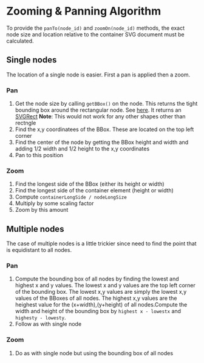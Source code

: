# Zooming & Panning Algorithm
To provide the `panTo(node_id)` and `zoomOn(node_id)` methods, the exact node size and location relative to the container SVG document must be calculated.

## Single nodes
The location of a single node is easier. First a pan is applied then a zoom.

### Pan

1. Get the node size by calling `getBBox()` on the node. This returns the tight bounding box around the rectangular node. See [here](https://www.w3.org/TR/SVG/types.html#__svg__SVGLocatable__getBBox). It returns an [SVGRect](https://www.w3.org/TR/SVG/types.html#InterfaceSVGRect) **Note**: This would not work for any other shapes other than rectngle
2. Find the x,y coordinatees of the BBox. These are located on the top left corner
3. Find the center of the node by getting the BBox height and width and adding 1/2 width and 1/2 height to the x,y coordinates
4. Pan to this position

### Zoom
1. Find the longest side of the BBox (either its height or width)
2. Find the longest side of the container element (height or width)
3. Compute `containerLongSide / nodeLongSize`
4. Multiply by some scaling factor
5. Zoom by this amount

## Multiple nodes
The case of multiple nodes is a little trickier since need to find the point that is equidistant to all nodes.

### Pan
1. Compute the bounding box of all nodes by finding the lowest and highest x and y values. The lowest x and y values are the top left corner of the bounding box. The lowest x,y values are simply the lowest x,y values of the BBoxes of all nodes. The highest x,y values are the heighest value for the (x+width),(y+height) of all nodes.Compute the width and height of the bounding box by `highest x - lowestx` and `highesty - lowesty`.
2. Follow as with single node

### Zoom
1. Do as with single node but using the bounding box of all nodes

